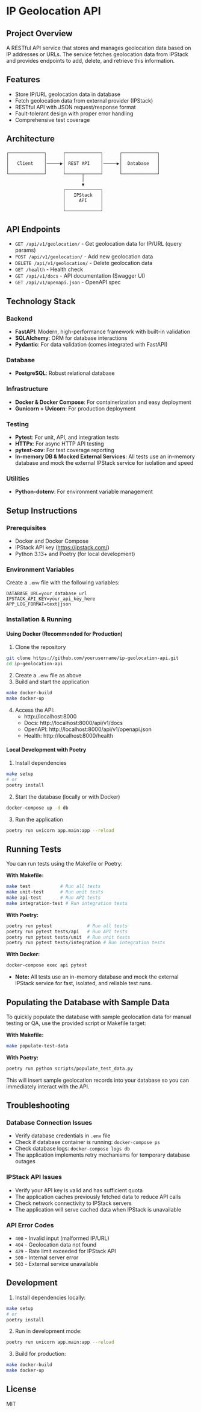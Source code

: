 # IP Geolocation API

## Project Overview

A RESTful API service that stores and manages geolocation data based on IP addresses or URLs. The service fetches geolocation data from IPStack and provides endpoints to add, delete, and retrieve this information.

## Features

- Store IP/URL geolocation data in database
- Fetch geolocation data from external provider (IPStack)
- RESTful API with JSON request/response format
- Fault-tolerant design with proper error handling
- Comprehensive test coverage

## Architecture

```
┌─────────────┐      ┌─────────────┐      ┌─────────────┐
│             │      │             │      │             │
│   Client    │─────▶│ REST API    │─────▶│  Database   │
│             │      │             │      │             │
└─────────────┘      └──────┬──────┘      └─────────────┘
                            │
                            ▼
                     ┌─────────────┐
                     │   IPStack   │
                     │     API     │
                     │             │
                     └─────────────┘
```

## API Endpoints

- `GET /api/v1/geolocation/` - Get geolocation data for IP/URL (query params)
- `POST /api/v1/geolocation/` - Add new geolocation data
- `DELETE /api/v1/geolocation/` - Delete geolocation data
- `GET /health` - Health check
- `GET /api/v1/docs` - API documentation (Swagger UI)
- `GET /api/v1/openapi.json` - OpenAPI spec

## Technology Stack

### Backend

- **FastAPI**: Modern, high-performance framework with built-in validation
- **SQLAlchemy**: ORM for database interactions
- **Pydantic**: For data validation (comes integrated with FastAPI)

### Database

- **PostgreSQL**: Robust relational database

### Infrastructure

- **Docker & Docker Compose**: For containerization and easy deployment
- **Gunicorn + Uvicorn**: For production deployment

### Testing

- **Pytest**: For unit, API, and integration tests
- **HTTPx**: For async HTTP API testing
- **pytest-cov**: For test coverage reporting
- **In-memory DB & Mocked External Services**: All tests use an in-memory database and mock the external IPStack service for isolation and speed

### Utilities

- **Python-dotenv**: For environment variable management

## Setup Instructions

### Prerequisites

- Docker and Docker Compose
- IPStack API key (https://ipstack.com/)
- Python 3.13+ and Poetry (for local development)

### Environment Variables

Create a `.env` file with the following variables:

```
DATABASE_URL=your_database_url
IPSTACK_API_KEY=your_api_key_here
APP_LOG_FORMAT=text|json
```

### Installation & Running

#### Using Docker (Recommended for Production)

1. Clone the repository

```bash
git clone https://github.com/yourusername/ip-geolocation-api.git
cd ip-geolocation-api
```

2. Create a `.env` file as above
3. Build and start the application

```bash
make docker-build
make docker-up
```

4. Access the API:
   - http://localhost:8000
   - Docs: http://localhost:8000/api/v1/docs
   - OpenAPI: http://localhost:8000/api/v1/openapi.json
   - Health: http://localhost:8000/health

#### Local Development with Poetry

1. Install dependencies

```bash
make setup
# or
poetry install
```

2. Start the database (locally or with Docker)

```bash
docker-compose up -d db
```

3. Run the application

```bash
poetry run uvicorn app.main:app --reload
```

## Running Tests

You can run tests using the Makefile or Poetry:

**With Makefile:**

```bash
make test           # Run all tests
make unit-test      # Run unit tests
make api-test       # Run API tests
make integration-test # Run integration tests
```

**With Poetry:**

```bash
poetry run pytest             # Run all tests
poetry run pytest tests/api   # Run API tests
poetry run pytest tests/unit  # Run unit tests
poetry run pytest tests/integration # Run integration tests
```

**With Docker:**

```bash
docker-compose exec api pytest
```

- **Note:** All tests use an in-memory database and mock the external IPStack service for fast, isolated, and reliable test runs.

## Populating the Database with Sample Data

To quickly populate the database with sample geolocation data for manual testing or QA, use the provided script or Makefile target:

**With Makefile:**

```bash
make populate-test-data
```

**With Poetry:**

```bash
poetry run python scripts/populate_test_data.py
```

This will insert sample geolocation records into your database so you can immediately interact with the API.

## Troubleshooting

### Database Connection Issues

- Verify database credentials in `.env` file
- Check if database container is running: `docker-compose ps`
- Check database logs: `docker-compose logs db`
- The application implements retry mechanisms for temporary database outages

### IPStack API Issues

- Verify your API key is valid and has sufficient quota
- The application caches previously fetched data to reduce API calls
- Check network connectivity to IPStack servers
- The application will serve cached data when IPStack is unavailable

### API Error Codes

- `400` - Invalid input (malformed IP/URL)
- `404` - Geolocation data not found
- `429` - Rate limit exceeded for IPStack API
- `500` - Internal server error
- `503` - External service unavailable

## Development

1. Install dependencies locally:

```bash
make setup
# or
poetry install
```

2. Run in development mode:

```bash
poetry run uvicorn app.main:app --reload
```

3. Build for production:

```bash
make docker-build
make docker-up
```

## License

MIT
